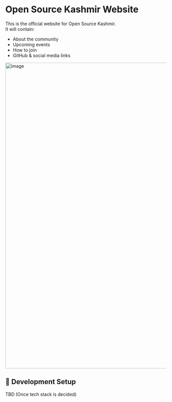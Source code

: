 # Open Source Kashmir Website

This is the official website for Open Source Kashmir.  
It will contain:
- About the community
- Upcoming events
- How to join
- GitHub & social media links

<img width="1919" height="953" alt="image" src="https://github.com/user-attachments/assets/4123322d-7085-46ed-a9cb-77af6af993d4" />



## 🚀 Development Setup
TBD (Once tech stack is decided)
